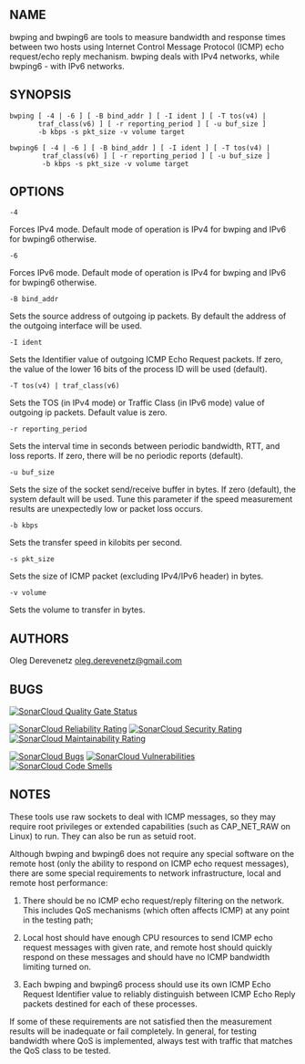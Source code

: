 ## NAME

bwping  and  bwping6  are  tools  to  measure  bandwidth and response times
between  two  hosts  using  Internet  Control  Message Protocol (ICMP) echo
request/echo  reply  mechanism.  bwping  deals  with  IPv4  networks, while
bwping6 - with IPv6 networks.

## SYNOPSIS

```text
bwping [ -4 | -6 ] [ -B bind_addr ] [ -I ident ] [ -T tos(v4) |
       traf_class(v6) ] [ -r reporting_period ] [ -u buf_size ]
       -b kbps -s pkt_size -v volume target
```

```text
bwping6 [ -4 | -6 ] [ -B bind_addr ] [ -I ident ] [ -T tos(v4) |
        traf_class(v6) ] [ -r reporting_period ] [ -u buf_size ]
        -b kbps -s pkt_size -v volume target
```

## OPTIONS

```text
-4
```

Forces IPv4 mode. Default mode of operation is IPv4 for bwping and IPv6 for
bwping6 otherwise.

```text
-6
```

Forces IPv6 mode. Default mode of operation is IPv4 for bwping and IPv6 for
bwping6 otherwise.

```text
-B bind_addr
```

Sets   the  source  address  of outgoing ip packets. By default the address
of the outgoing interface will be used.

```text
-I ident
```

Sets  the  Identifier value of outgoing ICMP Echo Request packets. If zero,
the value of the lower 16 bits of the process ID will be used (default).

```text
-T tos(v4) | traf_class(v6)
```

Sets  the  TOS  (in  IPv4  mode)  or  Traffic Class (in IPv6 mode) value of
outgoing ip packets. Default value is zero.

```text
-r reporting_period
```

Sets   the   interval  time in seconds between periodic bandwidth, RTT, and
loss  reports.  If  zero,  there  will be no periodic reports (default).

```text
-u buf_size
```

Sets  the  size  of  the  socket  send/receive  buffer  in  bytes.  If zero
(default),  the  system  default  will  be used. Tune this parameter if the
speed measurement results are unexpectedly low or packet loss occurs.

```text
-b kbps
```

Sets the transfer speed in kilobits per second.

```text
-s pkt_size
```

Sets the size of ICMP packet (excluding IPv4/IPv6 header) in bytes.

```text
-v volume
```

Sets the volume to transfer in bytes.

## AUTHORS

Oleg Derevenetz <oleg.derevenetz@gmail.com>

## BUGS

[![SonarCloud Quality Gate Status](https://sonarcloud.io/api/project_badges/measure?project=oleg-derevenetz_bwping&metric=alert_status)](https://sonarcloud.io/dashboard?id=oleg-derevenetz_bwping)

[![SonarCloud Reliability Rating](https://sonarcloud.io/api/project_badges/measure?project=oleg-derevenetz_bwping&metric=reliability_rating)](https://sonarcloud.io/dashboard?id=oleg-derevenetz_bwping)
[![SonarCloud Security Rating](https://sonarcloud.io/api/project_badges/measure?project=oleg-derevenetz_bwping&metric=security_rating)](https://sonarcloud.io/dashboard?id=oleg-derevenetz_bwping)
[![SonarCloud Maintainability Rating](https://sonarcloud.io/api/project_badges/measure?project=oleg-derevenetz_bwping&metric=sqale_rating)](https://sonarcloud.io/dashboard?id=oleg-derevenetz_bwping)

[![SonarCloud Bugs](https://sonarcloud.io/api/project_badges/measure?project=oleg-derevenetz_bwping&metric=bugs)](https://sonarcloud.io/dashboard?id=oleg-derevenetz_bwping)
[![SonarCloud Vulnerabilities](https://sonarcloud.io/api/project_badges/measure?project=oleg-derevenetz_bwping&metric=vulnerabilities)](https://sonarcloud.io/dashboard?id=oleg-derevenetz_bwping)
[![SonarCloud Code Smells](https://sonarcloud.io/api/project_badges/measure?project=oleg-derevenetz_bwping&metric=code_smells)](https://sonarcloud.io/dashboard?id=oleg-derevenetz_bwping)

## NOTES

These tools use raw sockets to deal with ICMP messages, so they may require
root privileges or extended  capabilities (such as CAP_NET_RAW on Linux) to
run. They can also be run as setuid root.

Although  bwping  and  bwping6 does not require any special software on the
remote  host  (only the ability to respond on ICMP echo request  messages),
there  are  some  special requirements to network infrastructure, local and
remote host performance:

1.  There  should  be  no ICMP echo request/reply filtering on the network.
This includes QoS mechanisms (which often affects ICMP) at any point in the
testing path;

2.  Local  host  should  have  enough  CPU  resources  to  send  ICMP  echo
request   messages   with   given   rate,  and  remote  host should quickly
respond  on  these  messages  and should have no  ICMP  bandwidth  limiting
turned on.

3.  Each  bwping  and  bwping6 process should use its own ICMP Echo Request
Identifier  value  to  reliably distinguish between ICMP Echo Reply packets
destined for each of these processes.

If  some  of  these  requirements  are  not  satisfied then the measurement
results  will  be  inadequate  or  fail completely. In general, for testing
bandwidth  where  QoS is implemented, always test with traffic that matches
the QoS class to be tested.
